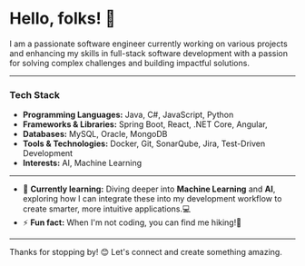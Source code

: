 # Hello, folks! 👋

I am a passionate software engineer currently working on various projects and enhancing my skills in full-stack software development with a passion for solving complex challenges and building impactful solutions.

---
### Tech Stack
- **Programming Languages:** Java, C#, JavaScript, Python
- **Frameworks & Libraries:** Spring Boot, React, .NET Core, Angular, 
- **Databases:** MySQL, Oracle, MongoDB
- **Tools & Technologies:** Docker, Git, SonarQube, Jira, Test-Driven Development
- **Interests:** AI, Machine Learning

---
- 🌱 **Currently learning:** Diving deeper into **Machine Learning** and **AI**, exploring how I can integrate these into my development workflow to create smarter, more intuitive applications.💻
- ⚡ **Fun fact:** When I'm not coding, you can find me hiking!🌟

---
Thanks for stopping by! 😊 Let's connect and create something amazing.
